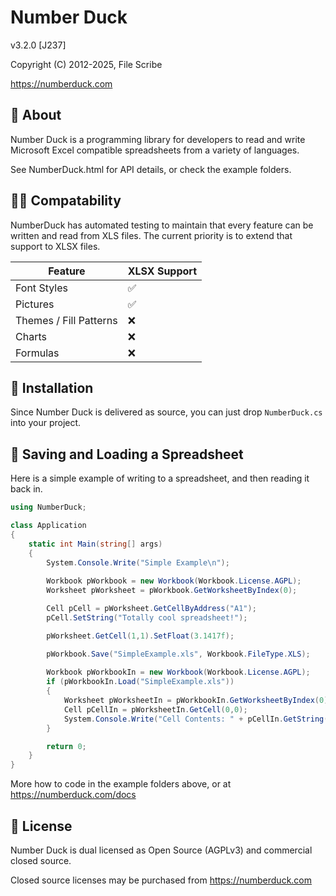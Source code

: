 # Number Duck
v3.2.0 [J237]

Copyright (C) 2012-2025, File Scribe

https://numberduck.com

## 🦆 About
Number Duck is a programming library for developers to read and write Microsoft Excel compatible spreadsheets from a variety of languages.

See NumberDuck.html for API details, or check the example folders.

## 🫶🏻 Compatability
NumberDuck has automated testing to maintain that every feature can be written and read from XLS files. The current priority is to extend that support to XLSX files.

| Feature | XLSX Support |
| --- | --- |
| Font Styles | ✅ |
| Pictures | ✅ |
| Themes / Fill Patterns | ❌ |
| Charts | ❌ |
| Formulas | ❌ |

## 🚧 Installation
Since Number Duck is delivered as source, you can just drop `NumberDuck.cs` into your project.

## 💾 Saving and Loading a Spreadsheet
Here is a simple example of writing to a spreadsheet, and then reading it back in.

```csharp
using NumberDuck;

class Application
{
	static int Main(string[] args)
	{
		System.Console.Write("Simple Example\n");
		
		Workbook pWorkbook = new Workbook(Workbook.License.AGPL);
		Worksheet pWorksheet = pWorkbook.GetWorksheetByIndex(0);

		Cell pCell = pWorksheet.GetCellByAddress("A1");
		pCell.SetString("Totally cool spreadsheet!");

		pWorksheet.GetCell(1,1).SetFloat(3.1417f);

		pWorkbook.Save("SimpleExample.xls", Workbook.FileType.XLS);
		
		Workbook pWorkbookIn = new Workbook(Workbook.License.AGPL);
		if (pWorkbookIn.Load("SimpleExample.xls"))
		{
			Worksheet pWorksheetIn = pWorkbookIn.GetWorksheetByIndex(0);
			Cell pCellIn = pWorksheetIn.GetCell(0,0);
			System.Console.Write("Cell Contents: " + pCellIn.GetString() + "\n");
		}

		return 0;
	}
}
```

More how to code in the example folders above, or at https://numberduck.com/docs

## 👮 License
Number Duck is dual licensed as Open Source (AGPLv3) and commercial closed source.

Closed source licenses may be purchased from https://numberduck.com